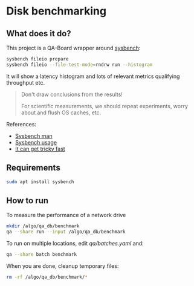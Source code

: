# Disk benchmarking

## What does it do?
This project is a QA-Board wrapper around [sysbench](https://github.com/akopytov/sysbench):

```bash
sysbench fileio prepare
sysbench fileio --file-test-mode=rndrw run --histogram
```

It will show a latency histogram and lots of relevant metrics qualifying throughput etc.

> Don't draw conclusions from the results!
>
> For scientific measurements, we should repeat experiments, worry about and flush OS caches, etc.

References:
- [Sysbench man](https://manpages.debian.org/testing/sysbench/sysbench.1.en.html)
- [Sysbench usage](https://wiki.gentoo.org/wiki/Sysbench)
- [It can get tricky fast](https://www.alibabacloud.com/blog/testing-io-performance-with-sysbench_594709)

## Requirements
```bash
sudo apt install sysbench
```

## How to run
To measure the performance of a network drive
```bash
mkdir /algo/qa_db/benchmark
qa --share run --input /algo/qa_db/benchmark
```

To run on multiple locations, edit *qa/batches.yaml* and:

```bash
qa --share batch benchmark
```

When you are done, cleanup temporary files:

```bash
rm -rf /algo/qa_db/benchmark/*
```


